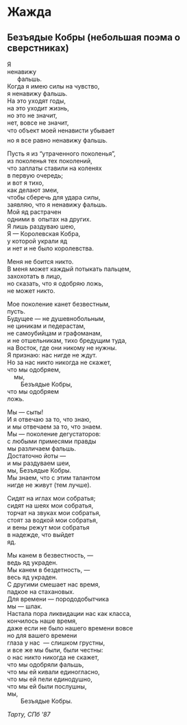 # Жажда    
    
## Безъядые Кобры (небольшая поэма о сверстниках)
    
Я   
ненавижу    
&nbsp;&nbsp;&nbsp;&nbsp;&nbsp;&nbsp;фальшь.  
Когда я&nbsp;имею силы на&nbsp;чувство,  
я ненавижу фальшь.  
На это уходят годы,  
на это уходит жизнь,  
но это не&nbsp;значит,  
нет, вовсе не&nbsp;значит,  
что объект моей ненависти убывает&#133;  
но я&nbsp;все равно ненавижу фальшь.  
  
Пусть я&nbsp;из &#8220;утраченного поколенья&#8221;,  
из поколенья тех поколений,  
что заплаты ставили на&nbsp;коленях  
в первую очередь;  
и вот я&nbsp;тихо,   
как делают змеи,  
чтобы сберечь для удара силы,  
заявляю, что я&nbsp;ненавижу фальшь.  
Мой яд&nbsp;растрачен  
одними в&nbsp; опытах на&nbsp;других.  
Я лишь раздуваю&nbsp;шею,  
Я&nbsp;&mdash;  Королевская Кобра,  
у которой украли яд  
и нет и&nbsp;не было королевства.  
  
Меня не&nbsp;боится никто.  
В меня может каждый потыкать пальцем,  
захохотать в&nbsp;лицо,  
но  сказать, что я&nbsp;одобряю ложь,  
не может никто.  
  
Мое поколение канет безвестным,  
пусть.  
Будущее&nbsp;&mdash; не&nbsp;душевнобольным,  
не циникам и&nbsp;педерастам,  
не самоубийцам и&nbsp;графоманам,  
и не&nbsp;отшельникам, тихо бредущим туда,  
на Восток, где они никому не&nbsp;нужны.  
Я признаю: нас нигде не&nbsp;ждут.  
Но за&nbsp;нас никто никогда не&nbsp;скажет,  
что  мы&nbsp;одобряем,  
&nbsp;&nbsp;&nbsp;&nbsp;мы,  
&nbsp;&nbsp;&nbsp;&nbsp;&nbsp;&nbsp;&nbsp;&nbsp;Безъядые Кобры,  
что мы&nbsp;одобряем   
ложь.  

Мы&nbsp;&mdash; сыты!  
И я&nbsp;отвечаю за&nbsp;то, что знаю,  
и мы&nbsp;отвечаем за&nbsp;то, что знаем.  
Мы&nbsp;&mdash; поколение дегустаторов:  
с любыми примесями правды  
мы различаем фальшь.  
Достаточно йоты&nbsp;&mdash;   
и мы&nbsp;раздуваем&nbsp;шеи,  
мы, Безъядые Кобры.  
Мы знаем, что с&nbsp;этим талантом  
нигде не&nbsp;живут (тем лучше).  
  
Сидят на&nbsp;иглах мои собратья;  
сидят на&nbsp;шеях мои собратья,  
торчат на&nbsp;звуках мои собратья,  
стоят за&nbsp;водкой мои собратья,  
и вены режут мои собратья  
в надежде, что выйдет   
яд.  
  
Мы канем в&nbsp;безвестность,&nbsp;&mdash;   
ведь яд&nbsp;украден.  
Мы канем в&nbsp;бездетность,&nbsp;&mdash;   
весь яд&nbsp;украден.  
С другими смешает нас время,  
падкое на&nbsp;стахановых.  
Для времени&nbsp;&mdash; порододобытчика  
мы&nbsp;&mdash; шлак.  
Настала пора ликвидации нас как класса,  
кончилось наше время,  
даже если не&nbsp;было нашего времени вовсе  
но для вашего времени  
глаза у&nbsp;нас &nbsp;&mdash; слишком грустны,  
и все&nbsp;же мы&nbsp;были, были честны:  
о нас никто никогда не&nbsp;скажет,  
что мы&nbsp;одобряли фальшь,  
что мы&nbsp;ей кивали единогласно,  
что мы&nbsp;ей пели единодушно,  
что мы&nbsp;ей были послушны,  
мы,   
&nbsp;&nbsp;&nbsp;&nbsp;&nbsp;&nbsp;&nbsp;&nbsp;Безъядые Кобры.

*Тарту, СПб '87*